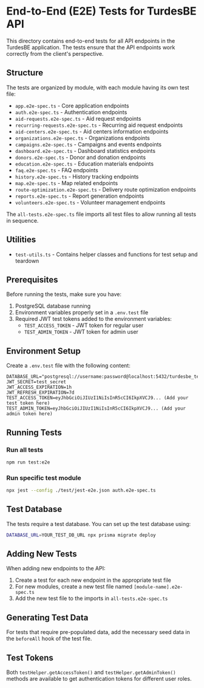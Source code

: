 # End-to-End (E2E) Tests for TurdesBE API

This directory contains end-to-end tests for all API endpoints in the TurdesBE application. The tests ensure that the API endpoints work correctly from the client's perspective.

## Structure

The tests are organized by module, with each module having its own test file:

- `app.e2e-spec.ts` - Core application endpoints
- `auth.e2e-spec.ts` - Authentication endpoints
- `aid-requests.e2e-spec.ts` - Aid request endpoints
- `recurring-requests.e2e-spec.ts` - Recurring aid request endpoints
- `aid-centers.e2e-spec.ts` - Aid centers information endpoints
- `organizations.e2e-spec.ts` - Organizations endpoints
- `campaigns.e2e-spec.ts` - Campaigns and events endpoints
- `dashboard.e2e-spec.ts` - Dashboard statistics endpoints
- `donors.e2e-spec.ts` - Donor and donation endpoints
- `education.e2e-spec.ts` - Education materials endpoints
- `faq.e2e-spec.ts` - FAQ endpoints
- `history.e2e-spec.ts` - History tracking endpoints
- `map.e2e-spec.ts` - Map related endpoints
- `route-optimization.e2e-spec.ts` - Delivery route optimization endpoints
- `reports.e2e-spec.ts` - Report generation endpoints
- `volunteers.e2e-spec.ts` - Volunteer management endpoints

The `all-tests.e2e-spec.ts` file imports all test files to allow running all tests in sequence.

## Utilities

- `test-utils.ts` - Contains helper classes and functions for test setup and teardown

## Prerequisites

Before running the tests, make sure you have:

1. PostgreSQL database running
2. Environment variables properly set in a `.env.test` file
3. Required JWT test tokens added to the environment variables:
   - `TEST_ACCESS_TOKEN` - JWT token for regular user
   - `TEST_ADMIN_TOKEN` - JWT token for admin user

## Environment Setup

Create a `.env.test` file with the following content:

```
DATABASE_URL="postgresql://username:password@localhost:5432/turdesbe_test"
JWT_SECRET=test_secret
JWT_ACCESS_EXPIRATION=1h
JWT_REFRESH_EXPIRATION=7d
TEST_ACCESS_TOKEN=eyJhbGciOiJIUzI1NiIsInR5cCI6IkpXVCJ9... (Add your test token here)
TEST_ADMIN_TOKEN=eyJhbGciOiJIUzI1NiIsInR5cCI6IkpXVCJ9... (Add your admin token here)
```

## Running Tests

### Run all tests

```bash
npm run test:e2e
```

### Run specific test module

```bash
npx jest --config ./test/jest-e2e.json auth.e2e-spec.ts
```

## Test Database

The tests require a test database. You can set up the test database using:

```bash
DATABASE_URL=YOUR_TEST_DB_URL npx prisma migrate deploy
```

## Adding New Tests

When adding new endpoints to the API:

1. Create a test for each new endpoint in the appropriate test file
2. For new modules, create a new test file named `[module-name].e2e-spec.ts`
3. Add the new test file to the imports in `all-tests.e2e-spec.ts`

## Generating Test Data

For tests that require pre-populated data, add the necessary seed data in the `beforeAll` hook of the test file.

## Test Tokens

Both `testHelper.getAccessToken()` and `testHelper.getAdminToken()` methods are available to get authentication tokens for different user roles.